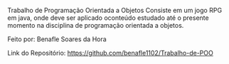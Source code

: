 Trabalho de Programação Orientada a Objetos
Consiste em um jogo RPG em java, onde deve ser aplicado oconteúdo estudado até o presente momento na disciplina de programação orientada a objetos.

Feito por: Benafle Soares da Hora

Link do Repositório: https://github.com/benafle1102/Trabalho-de-POO
